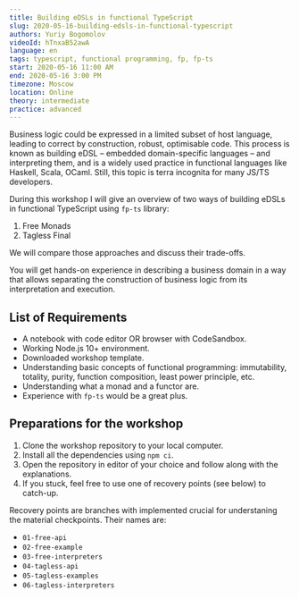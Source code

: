 ```yaml
---
title: Building eDSLs in functional TypeScript
slug: 2020-05-16-building-edsls-in-functional-typescript
authors: Yuriy Bogomolov
videoId: hTnxaB52awA
language: en
tags: typescript, functional programming, fp, fp-ts
start: 2020-05-16 11:00 AM
end: 2020-05-16 3:00 PM
timezone: Moscow
location: Online
theory: intermediate
practice: advanced
---
```


Business logic could be expressed in a limited subset of host language, leading to correct by construction, robust, optimisable code. This process is known as building eDSL – embedded domain-specific languages – and interpreting them, and is a widely used practice in functional languages like Haskell, Scala, OCaml. Still, this topic is terra incognita for many JS/TS developers.

During this workshop I will give an overview of two ways of building eDSLs in functional TypeScript using `fp-ts` library:

1. Free Monads
2. Tagless Final

We will compare those approaches and discuss their trade-offs.

You will get hands-on experience in describing a business domain in a way that allows separating the construction of business logic from its interpretation and execution.

## List of Requirements

- A notebook with code editor OR browser with CodeSandbox.
- Working Node.js 10+ environment.
- Downloaded workshop template.
- Understanding basic concepts of functional programming: immutability, totality, purity, function composition, least power principle, etc.
- Understanding what a monad and a functor are.
- Experience with `fp-ts` would be a great plus.

## Preparations for the workshop

1. Clone the workshop repository to your local computer.
2. Install all the dependencies using `npm ci`.
3. Open the repository in editor of your choice and follow along with the explanations.
4. If you stuck, feel free to use one of recovery points (see below) to catch-up.

Recovery points are branches with implemented crucial for understaning the material checkpoints. Their names are:

- `01-free-api`
- `02-free-example`
- `03-free-interpreters`
- `04-tagless-api`
- `05-tagless-examples`
- `06-tagless-interpreters`
